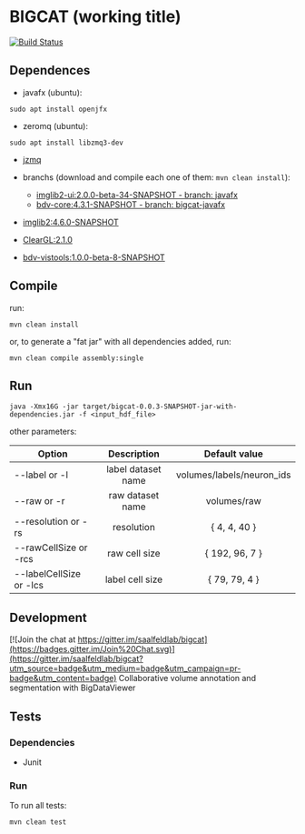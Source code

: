 # BIGCAT (working title)

[![Build Status](https://travis-ci.org/ssinhaleite/bigcat.svg?branch=javafx-generic-listeners)](https://travis-ci.org/ssinhaleite/bigcat)

## Dependences

* javafx (ubuntu):

```shell
sudo apt install openjfx
```

* zeromq (ubuntu):

```shell
sudo apt install libzmq3-dev
```
* [jzmq](https://github.com/zeromq/jzmq)

* branchs (download and compile each one of them: `mvn clean install`):
	* [imglib2-ui:2.0.0-beta-34-SNAPSHOT - branch: javafx](https://github.com/hanslovsky/imglib2-ui/tree/javafx)
	* [bdv-core:4.3.1-SNAPSHOT - branch: bigcat-javafx](https://github.com/hanslovsky/bigdataviewer-core/tree/bigcat-javafx)

* [imglib2:4.6.0-SNAPSHOT](https://github.com/imglib/imglib2.git)

* [ClearGL:2.1.0](https://github.com/ClearVolume/ClearGL.git)

* [bdv-vistools:1.0.0-beta-8-SNAPSHOT](https://github.com/bigdataviewer/bigdataviewer-vistools.git)

## Compile

run:

```shell
mvn clean install
```

or, to generate a "fat jar" with all dependencies added, run:

```shell
mvn clean compile assembly:single
```

## Run

```shell
java -Xmx16G -jar target/bigcat-0.0.3-SNAPSHOT-jar-with-dependencies.jar -f <input_hdf_file>
```

other parameters:

| Option                  | Description        | Default value             |
| ----------------------- |:------------------:|:-------------------------:|
| --label or -l           | label dataset name | volumes/labels/neuron_ids |
| --raw or -r             | raw dataset name   | volumes/raw               |
| --resolution or -rs     | resolution         | { 4, 4, 40 }              |
| --rawCellSize or -rcs   | raw cell size      | { 192, 96, 7 }            |
| --labelCellSize or -lcs | label cell size    | { 79, 79, 4 }             |

## Development

[![Join the chat at https://gitter.im/saalfeldlab/bigcat](https://badges.gitter.im/Join%20Chat.svg)](https://gitter.im/saalfeldlab/bigcat?utm_source=badge&utm_medium=badge&utm_campaign=pr-badge&utm_content=badge)
Collaborative volume annotation and segmentation with BigDataViewer

## Tests

### Dependencies
* Junit

### Run

To run all tests:
```
mvn clean test
```

